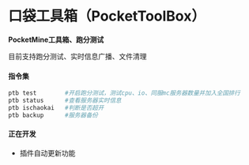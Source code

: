 # 口袋工具箱（PocketToolBox）
**PocketMine工具箱、跑分测试**

目前支持跑分测试、实时信息广播、文件清理


#### 指令集
```bash
ptb test        #开启跑分测试，测试cpu、io、同服mc服务器数量并加入全国排行
ptb status      #查看服务器实时信息
ptb ischaokai   #判断是否超开
ptb backup      #服务器备份
```

#### 正在开发
- 插件自动更新功能

